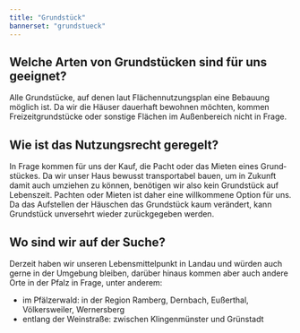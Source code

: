 ```yaml
---
title: "Grundstück"
bannerset: "grundstueck"
---
```


## Welche Arten von Grundstücken sind für uns geeignet?
Alle Grundstücke, auf denen laut Flächen­nutzungs­plan eine Bebauung möglich ist. Da wir die Häuser dauerhaft bewohnen möchten, kommen Freizeit­grundstücke oder sonstige Flächen im Außenbereich nicht in Frage.
 
## Wie ist das Nutzungsrecht geregelt?
In Frage kommen für uns der Kauf, die Pacht oder das Mieten eines Grund­stückes. Da wir unser Haus bewusst transportabel bauen, um in Zukunft damit auch umziehen zu können, benötigen wir also kein Grundstück auf Lebens­zeit. Pachten oder Mieten ist daher eine willkommene Option für uns.
Da das Aufstellen der Häuschen das Grundstück kaum verändert, kann Grundstück unversehrt wieder zurückgegeben werden.
 
## Wo sind wir auf der Suche?
Derzeit haben wir unseren Lebensmittelpunkt in Landau und würden auch gerne in der Umgebung bleiben, darüber hinaus kommen aber auch andere Orte in der Pfalz in Frage, unter anderem:

* im Pfälzerwald: in der Region Ramberg, Dernbach, Eußerthal, Völkersweiler, Wernersberg
* entlang der Weinstraße: zwischen Klingenmünster und Grünstadt
